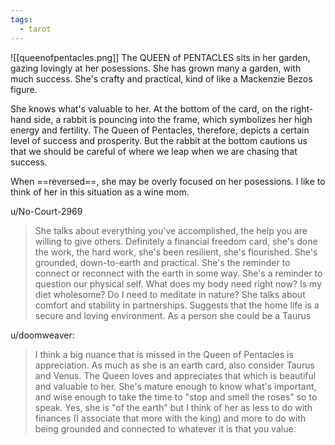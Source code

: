 ```yaml
---
tags:
  - tarot
---
```

![[queenofpentacles.png]]
The QUEEN of PENTACLES sits in her garden, gazing lovingly at her posessions. She has grown many a garden, with much success. She's crafty and practical, kind of like a Mackenzie Bezos figure.

She knows what's valuable to her. At the bottom of the card, on the right-hand side, a rabbit is pouncing into the frame, which symbolizes her high energy and fertility. The Queen of Pentacles, therefore, depicts a certain level of success and prosperity. But the rabbit at the bottom cautions us that we should be careful of where we leap when we are chasing that success.

When ==reversed==, she may be overly focused on her posessions. I like to think of her in this situation as a wine mom.



u/No-Court-2969
> She talks about everything you've accomplished, the help you are willing to give others. Definitely a financial freedom card, she's done the work, the hard work, she's been resilient, she's flourished.
> She's grounded, down-to-earth and practical. She's the reminder to connect or reconnect with the earth in some way.
> She's a reminder to question our physical self. What does my body need right now? Is my diet wholesome? Do I need to meditate in nature?
> She talks about comfort and stability in partnerships. Suggests that the home life is a secure and loving environment.
> As a person she could be a Taurus


u/doomweaver:
> I think a big nuance that is missed in the Queen of Pentacles is appreciation. As much as she is an earth card, also consider Taurus and Venus. The Queen loves and appreciates that which is beautiful and valuable to her.
> She's mature enough to know what's important, and wise enough to take the time to "stop and smell the roses" so to speak.
> Yes, she is "of the earth" but I think of her as less to do with finances (I associate that more with the king) and more to do with being grounded and connected to whatever it is that you value.
